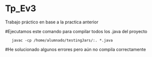 # Tp_Ev3
Trabajo práctico en base a la practica anterior

   #Ejecutamos este comando para compilar todos los .java del proyecto
   
       javac -cp /home/alumnado/testingJars/:. *.java
       
   #He solucionado algunos errores pero aún no compila correctamente
